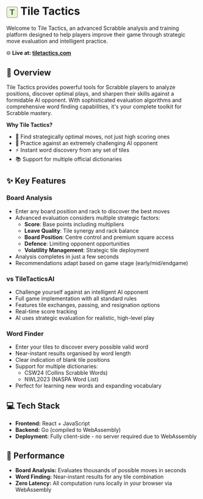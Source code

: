 # <img src="frontend/public/TileTactics.svg" width="30" height="30" style="vertical-align: middle;"> Tile Tactics

Welcome to Tile Tactics, an advanced Scrabble analysis and training platform designed to help players improve their game through strategic move evaluation and intelligent practice.

🌐 **Live at: [tiletactics.com](https://tiletactics.com)**

## 🎯 Overview

Tile Tactics provides powerful tools for Scrabble players to analyze positions, discover optimal plays, and sharpen their skills against a formidable AI opponent. With sophisticated evaluation algorithms and comprehensive word finding capabilities, it's your complete toolkit for Scrabble mastery.

**Why Tile Tactics?**
* 🧠 Find strategically optimal moves, not just high scoring ones
* 🤖 Practice against an extremely challenging AI opponent
* ⚡ Instant word discovery from any set of tiles
* 📚 Support for multiple official dictionaries

## ✨ Key Features

### Board Analysis
* Enter any board position and rack to discover the best moves
* Advanced evaluation considers multiple strategic factors:
  - **Score**: Base points including multipliers
  - **Leave Quality**: Tile synergy and rack balance
  - **Board Position**: Centre control and premium square access
  - **Defence**: Limiting opponent opportunities
  - **Volatility Management**: Strategic tile deployment
* Analysis completes in just a few seconds
* Recommendations adapt based on game stage (early/mid/endgame)

### vs TileTacticsAI
* Challenge yourself against an intelligent AI opponent
* Full game implementation with all standard rules
* Features tile exchanges, passing, and resignation options
* Real-time score tracking
* AI uses strategic evaluation for realistic, high-level play

### Word Finder
* Enter your tiles to discover every possible valid word
* Near-instant results organised by word length
* Clear indication of blank tile positions
* Support for multiple dictionaries:
  - CSW24 (Collins Scrabble Words)
  - NWL2023 (NASPA Word List)
* Perfect for learning new words and expanding vocabulary

## 💻 Tech Stack

* **Frontend:** React + JavaScript
* **Backend:** Go (compiled to WebAssembly)
* **Deployment:** Fully client-side - no server required due to WebAssembly


## 🚀 Performance

* **Board Analysis:** Evaluates thousands of possible moves in seconds
* **Word Finding:** Near-instant results for any tile combination
* **Zero Latency:** All computation runs locally in your browser via WebAssembly


